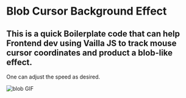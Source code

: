 # Blob Cursor Background Effect

## This is a quick Boilerplate code that can help Frontend dev using Vailla JS to track mouse cursor coordinates and product a blob-like effect.
One can adjust the speed as desired.

![blob GIF](assets/blobhover.gif)
